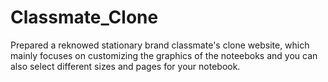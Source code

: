 # Classmate_Clone

Prepared a reknowed stationary brand classmate's clone website, which mainly focuses on customizing the graphics of the noteeboks and you can also select different sizes and pages for your notebook. 
